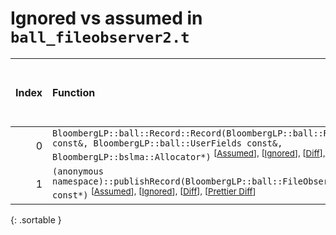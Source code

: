 # Ignored vs assumed in `ball_fileobserver2.t`

<script src="../sorttable.js"></script>

|   Index | Function                                                                                                                                                                                                                                                             |   Difference in number of lines |   Function size difference in bytes |   Number of lines in assumed build | Number of bytes in assumed build   |   Number of lines in ignored build | Number of bytes in ignored build   |
|--------:|:---------------------------------------------------------------------------------------------------------------------------------------------------------------------------------------------------------------------------------------------------------------------|--------------------------------:|------------------------------------:|-----------------------------------:|:-----------------------------------|-----------------------------------:|:-----------------------------------|
|       0 | `BloombergLP::ball::Record::Record(BloombergLP::ball::RecordAttributes const&, BloombergLP::ball::UserFields const&, BloombergLP::bslma::Allocator*)` <sup>\[[Assumed](0-assume)\], \[[Ignored](0-none)\], \[[Diff](0.diff.html)\], \[[Prettier Diff](0-diff.html)\] |                             -24 |                                 -80 |                                160 | 640                                |                                184 | 720                                |
|       1 | `(anonymous namespace)::publishRecord(BloombergLP::ball::FileObserver2*, char const*)` <sup>\[[Assumed](1-assume)\], \[[Ignored](1-none)\], \[[Diff](1.diff.html)\], \[[Prettier Diff](1-diff.html)\]                                                                |                             -44 |                                -128 |                                229 | 1,040                              |                                273 | 1,168                              |
{: .sortable }
